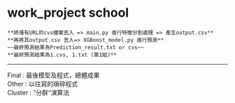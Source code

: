 # work_project school

```
**將僅有URL的cvs檔案丟入 => main.py 進行特徵分割處理 => 產生output.csv**  
**再將其output.csv 丟入=> XGBoost_model.py 進行預測**  
~~最終預測結果為Prediction_result.txt or cvs~~  
**最終預測結果為1.cvs, 1.txt (第1組)**  
```
***

Final : 最後模型及程式，總體成果  
Other : 以往寫的瑣碎程式  
Cluster : ”分群“演算法  
